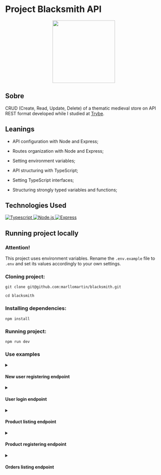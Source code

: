 
# Project Blacksmith API

<div align="center">
<img src=https://i.imgur.com/3gfcAAM.png width="200px">
</div>

## Sobre
CRUD (Create, Read, Update, Delete) of a thematic medieval store on API REST format developed while I studied at [Trybe](https://www.betrybe.com/).

## Leanings

  * API configuration with Node and Express;
  
  * Routes organization with Node and Express;

  * Setting environment variables;

  * API structuring with TypeScript;
  
  * Setting TypeScript interfaces;
  
  * Structuring strongly typed variables and functions;


## Technologies Used

<a href="https://www.typescriptlang.org/">
<img 
     src="https://img.shields.io/badge/typescript-3178C6?style=for-the-badge&logo=typescript&logoColor=fff&logoWidth=20"
     alt="Typescript"
/>
</a>
<a href="https://nodejs.org/en/">
<img
     src="https://img.shields.io/badge/node.js-333333?style=for-the-badge&logo=nodedotjs&logoColor=77B65D&logoWidth=20"
     alt="Node.js"
/>   
</a>
<a href="https://expressjs.com/pt-br/">
<img
     src="https://img.shields.io/badge/express-90C53F?style=for-the-badge&logo=express&logoColor=fff&logoWidth=20"
     alt="Express"
/>   
</a>
</div>

## Running project locally

### Attention!
This project uses environment variables. Rename the `.env.example` file to `.env` and set its values accordingly to your own settings. 

### Cloning project:
```
git clone git@github.com:marllomartin/blacksmith.git

cd blacksmith
```

### Installing dependencies:
```
npm install
```
### Running project:
```
npm run dev
```
### Use examples

<details>
<summary><h4>New user registering endpoint</h4></summary>
<p><b>POST</b> | http://localhost:3000/users</p>

body:
```json
{
  "username": "marllomartin",
  "classe": "Developer",
  "level": 22,
  "password": "123youreadthereadme"
}
```
response:
```json
{
  "token": "eyJhbGciOiJIUzI1NiIsInR5cCI6IkpXVCJ9.eyJkYXRhIjp7InVzZXJuYW1lIjoibWFybGxvbWFydGluIiwiY2xhc3NlIjoiRGVzZW52b2x2ZWRvciIsImxldmVsIjoxNSwicGFzc3dvcmQiOiJ2b2NlbGV1b3JlYWRtZSEifSwiaWF0IjoxNjU2NDI0ODUwLCJleHAiOjE2NTY0Mjg0NTB9.xLYN3tE4LrrtCZ7CEoml-aa_UKQs-zjDVYf1Z1xV8cQ"
}
```
</details>

<details>
<summary><h4>User login endpoint</h4></summary>
<p><b>POST</b> | http://localhost:3000/login</p>

body:
```json
{
  "username": "marllomartin",
  "password": "123youreadthereadme"
}
```
response:
```json
{
  "token": "eyJhbGciOiJIUzI1NiIsInR5cCI6IkpXVCJ9.eyJkYXRhIjp7InVzZXJuYW1lIjoibWFybGxvbWFydGluIiwicGFzc3dvcmQiOiJ2b2NlbGV1b3JlYWRtZSEifSwiaWF0IjoxNjU2NDI1MTc3LCJleHAiOjE2NTY0Mjg3Nzd9.2kogI-3I2CQ2Fe_iP8KT5taNm4m4440gKEtPO9erHFY"
}
```
</details>

<details>
<summary><h4>Product listing endpoint</h4></summary>
<p><b>GET</b> | http://localhost:3000/products</p>

response:
```json
[
  {
    "id": 1,
    "name": "Espada Simples",
    "amount": "10 peças de ouro",
    "orderId": null
  },
  {
    "id": 2,
    "name": "Escudo Desnecessariamente Grande",
    "amount": "20 peças de ouro",
    "orderId": 1
  },
  {
    "id": 3,
    "name": "Adaga de Aço Valírico",
    "amount": "5 peças de ouro",
    "orderId": 2
  },
  {
    "id": 4,
    "name": "Chave Misteriosa",
    "amount": "1 peça de ouro",
    "orderId": null
  },
  {
    "id": 5,
    "name": "Elixir da Restauração",
    "amount": "23 peças de ouro",
    "orderId": 3
  },
  {
    "id": 6,
    "name": "Espada Enferrujada",
    "amount": "2 peças de ouro",
    "orderId": null
  },
  {
    "id": 7,
    "name": "Bota de Couro",
    "amount": "12 peças de ouro",
    "orderId": null
  },
  {
    "id": 8,
    "name": "Engenhoca Aleatória",
    "amount": "15 peças de ouro",
    "orderId": 3
  },
  {
    "id": 9,
    "name": "Cajado do Crepúsculo",
    "amount": "55 peças de ouro",
    "orderId": null
  }
]
```
</details>

<details>
<summary><h4>Product registering endpoint</h4></summary>
<p><b>POST</b> | http://localhost:3000/products</p>

body:
```json
{
  "name": "Espada Lendária",
  "amount": "3560 peças de ouro"
}
```
response:

```json
{
  "id": 10,
  "name": "Espada Lendária",
  "amount": "3560 peças de ouro",
  "orderId": null
}
```
</details>

<details>
<summary><h4>Orders listing endpoint</h4></summary>
<p><b>GET</b> | http://localhost:3000/orders</p>

response:

```json
[
  {
    "id": 1,
    "userId": 1,
    "productsIds": [
      2
    ]
  },
  {
    "id": 3,
    "userId": 2,
    "productsIds": [
      5,
      8
    ]
  },
  {
    "id": 2,
    "userId": 3,
    "productsIds": [
      3
    ]
  }
]
```
</details>
